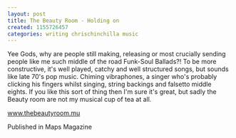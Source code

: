 ```yaml
---
layout: post
title: The Beauty Room - Holding on
created: 1155726457
categories: writing chrischinchilla music
---
```


Yee Gods, why are people still making, releasing or most crucially sending people like me such middle of the road Funk-Soul Ballads?! To be more constructive, it's well played, catchy and well structured songs, but sounds like late 70's pop music. Chiming vibraphones, a singer who's probably clicking his fingers whilst singing, string backings and falsetto middle eights. If you like this sort of thing then I'm sure it's great, but sadly the Beauty room are not my musical cup of tea at all.

<a href='http://thebeautyroom.mu' target='_blank'>www.thebeautyroom.mu</a>

Published in Maps Magazine
